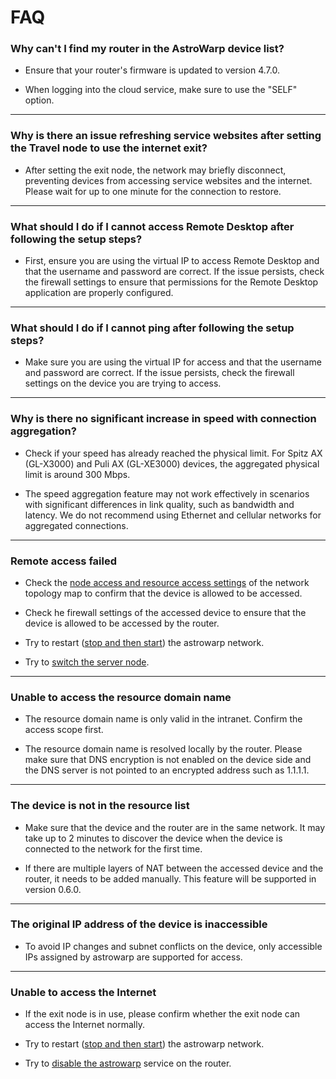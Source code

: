 # FAQ

### **Why can't I find my router in the AstroWarp device list?**

* Ensure that your router's firmware is updated to version 4.7.0.

* When logging into the cloud service, make sure to use the "SELF" option.

---

### **Why is there an issue refreshing service websites after setting the Travel node to use the internet exit?**

* After setting the exit node, the network may briefly disconnect, preventing devices from accessing service websites and the internet. Please wait for up to one minute for the connection to restore.

---

### **What should I do if I cannot access Remote Desktop after following the setup steps?**

* First, ensure you are using the virtual IP to access Remote Desktop and that the username and password are correct. If the issue persists, check the firewall settings to ensure that permissions for the Remote Desktop application are properly configured.
  
---

### **What should I do if I cannot ping after following the setup steps?**

* Make sure you are using the virtual IP for access and that the username and password are correct. If the issue persists, check the firewall settings on the device you are trying to access.


---

### **Why is there no significant increase in speed with connection aggregation?**

* Check if your speed has already reached the physical limit. For Spitz AX (GL-X3000) and Puli AX (GL-XE3000) devices, the aggregated physical limit is around 300 Mbps.

* The speed aggregation feature may not work effectively in scenarios with significant differences in link quality, such as bandwidth and latency. We do not recommend using Ethernet and cellular networks for aggregated connections.

---

### **Remote access failed**

* Check the [node access and resource access settings](../quick_start/index.md/#access-permission-settings) of the network topology map to confirm that the device is allowed to be accessed.

* Check he firewall settings of the accessed device to ensure that the device is allowed to be accessed by the router.

* Try to restart ([stop and then start](../quick_start/index.md/#stop-or-start-network)) the astrowarp network.

* Try to [switch the server node](../quick_start/index.md/#switch-cloud-node-location).

---

### **Unable to access the resource domain name**

* The resource domain name is only valid in the intranet. Confirm the access scope first.

* The resource domain name is resolved locally by the router. Please make sure that DNS encryption is not enabled on the device side and the DNS server is not pointed to an encrypted address such as 1.1.1.1.

---

### **The device is not in the resource list**

* Make sure that the device and the router are in the same network. It may take up to 2 minutes to discover the device when the device is connected to the network for the first time.

* If there are multiple layers of NAT between the accessed device and the router, it needs to be added manually. This feature will be supported in version 0.6.0.

---

### **The original IP address of the device is inaccessible**

* To avoid IP changes and subnet conflicts on the device, only accessible IPs assigned by astrowarp are supported for access.

---

### **Unable to access the Internet**

* If the exit node is in use, please confirm whether the exit node can access the Internet normally.

* Try to restart ([stop and then start](../quick_start/index.md/#stop-or-start-network)) the astrowarp network.

* Try to [disable the astrowarp](../quick_start/index.md/#disable-astrowarp-services) service on the router.

<!-- --- -->

<!-- Still have questions? Visit our [Community Forum](https://forum.gl-inet.com){target="_blank"}. -->
